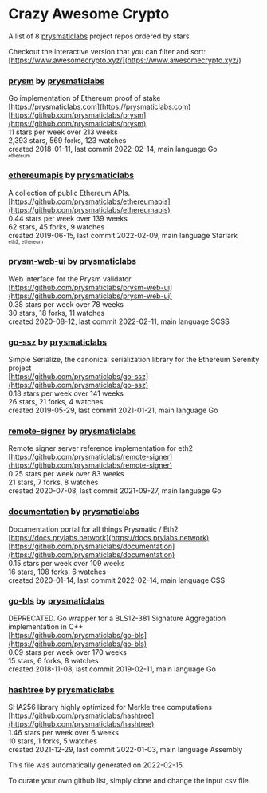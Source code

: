 # Crazy Awesome Crypto
A list of 8 [prysmaticlabs](https://github.com/prysmaticlabs) project repos ordered by stars.  

Checkout the interactive version that you can filter and sort: 
[https://www.awesomecrypto.xyz/](https://www.awesomecrypto.xyz/)  


### [prysm](https://github.com/prysmaticlabs/prysm) by [prysmaticlabs](https://github.com/prysmaticlabs)  
Go implementation of Ethereum proof of stake  
[https://prysmaticlabs.com](https://prysmaticlabs.com)  
[https://github.com/prysmaticlabs/prysm](https://github.com/prysmaticlabs/prysm)  
11 stars per week over 213 weeks  
2,393 stars, 569 forks, 123 watches  
created 2018-01-11, last commit 2022-02-14, main language Go  
<sub><sup>ethereum</sup></sub>


### [ethereumapis](https://github.com/prysmaticlabs/ethereumapis) by [prysmaticlabs](https://github.com/prysmaticlabs)  
A collection of public Ethereum APIs.  
[https://github.com/prysmaticlabs/ethereumapis](https://github.com/prysmaticlabs/ethereumapis)  
0.44 stars per week over 139 weeks  
62 stars, 45 forks, 9 watches  
created 2019-06-15, last commit 2022-02-09, main language Starlark  
<sub><sup>eth2, ethereum</sup></sub>


### [prysm-web-ui](https://github.com/prysmaticlabs/prysm-web-ui) by [prysmaticlabs](https://github.com/prysmaticlabs)  
Web interface for the Prysm validator  
[https://github.com/prysmaticlabs/prysm-web-ui](https://github.com/prysmaticlabs/prysm-web-ui)  
0.38 stars per week over 78 weeks  
30 stars, 18 forks, 11 watches  
created 2020-08-12, last commit 2022-02-11, main language SCSS  


### [go-ssz](https://github.com/prysmaticlabs/go-ssz) by [prysmaticlabs](https://github.com/prysmaticlabs)  
Simple Serialize, the canonical serialization library for the Ethereum Serenity project  
[https://github.com/prysmaticlabs/go-ssz](https://github.com/prysmaticlabs/go-ssz)  
0.18 stars per week over 141 weeks  
26 stars, 21 forks, 4 watches  
created 2019-05-29, last commit 2021-01-21, main language Go  


### [remote-signer](https://github.com/prysmaticlabs/remote-signer) by [prysmaticlabs](https://github.com/prysmaticlabs)  
Remote signer server reference implementation for eth2  
[https://github.com/prysmaticlabs/remote-signer](https://github.com/prysmaticlabs/remote-signer)  
0.25 stars per week over 83 weeks  
21 stars, 7 forks, 8 watches  
created 2020-07-08, last commit 2021-09-27, main language Go  


### [documentation](https://github.com/prysmaticlabs/documentation) by [prysmaticlabs](https://github.com/prysmaticlabs)  
Documentation portal for all things Prysmatic / Eth2  
[https://docs.prylabs.network](https://docs.prylabs.network)  
[https://github.com/prysmaticlabs/documentation](https://github.com/prysmaticlabs/documentation)  
0.15 stars per week over 109 weeks  
16 stars, 108 forks, 6 watches  
created 2020-01-14, last commit 2022-02-14, main language CSS  


### [go-bls](https://github.com/prysmaticlabs/go-bls) by [prysmaticlabs](https://github.com/prysmaticlabs)  
DEPRECATED. Go wrapper for a BLS12-381 Signature Aggregation implementation in C++  
[https://github.com/prysmaticlabs/go-bls](https://github.com/prysmaticlabs/go-bls)  
0.09 stars per week over 170 weeks  
15 stars, 6 forks, 8 watches  
created 2018-11-08, last commit 2019-02-11, main language Go  


### [hashtree](https://github.com/prysmaticlabs/hashtree) by [prysmaticlabs](https://github.com/prysmaticlabs)  
SHA256 library highly optimized for Merkle tree computations  
[https://github.com/prysmaticlabs/hashtree](https://github.com/prysmaticlabs/hashtree)  
1.46 stars per week over 6 weeks  
10 stars, 1 forks, 5 watches  
created 2021-12-29, last commit 2022-01-03, main language Assembly  


This file was automatically generated on 2022-02-15.  

To curate your own github list, simply clone and change the input csv file.  